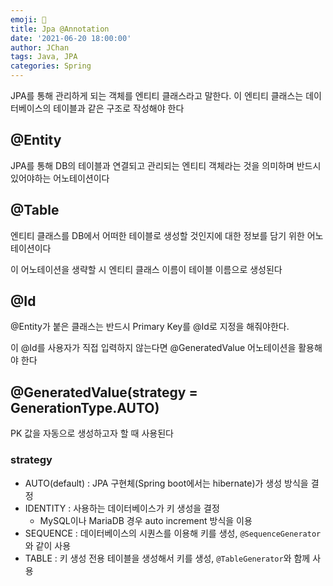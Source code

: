 ```yaml
---
emoji: 🤖
title: Jpa @Annotation
date: '2021-06-20 18:00:00'
author: JChan
tags: Java, JPA
categories: Spring
---
```


JPA를 통해 관리하게 되는 객체를 엔티티 클래스라고 말한다. 이 엔티티 클래스는 데이터베이스의 테이블과 같은 구조로 작성해야 한다

## @Entity

JPA를 통해 DB의 테이블과 연결되고 관리되는 엔티티 객체라는 것을 의미하며 반드시 있어야하는 어노테이션이다

## @Table

엔티티 클래스를 DB에서 어떠한 테이블로 생성할 것인지에 대한 정보를 담기 위한 어노테이션이다

이 어노테이션을 생략할 시 엔티티 클래스 이름이 테이블 이름으로 생성된다

## @Id

@Entity가 붙은 클래스는 반드시 Primary Key를 @Id로 지정을 해줘야한다.

이 @Id를 사용자가 직접 입력하지 않는다면 @GeneratedValue 어노테이션을 활용해야 한다

## @GeneratedValue(strategy = GenerationType.AUTO)

PK 값을 자동으로 생성하고자 할 때 사용된다

### strategy

- AUTO(default) : JPA 구현체(Spring boot에서는 hibernate)가 생성 방식을 결정
- IDENTITY : 사용하는 데이터베이스가 키 생성을 결정
  - MySQL이나 MariaDB 경우 auto increment 방식을 이용
- SEQUENCE : 데이터베이스의 시퀀스를 이용해 키를 생성, `@SequenceGenerator`와 같이 사용
- TABLE : 키 생성 전용 테이블을 생성해서 키를 생성, `@TableGenerator`와 함께 사용
